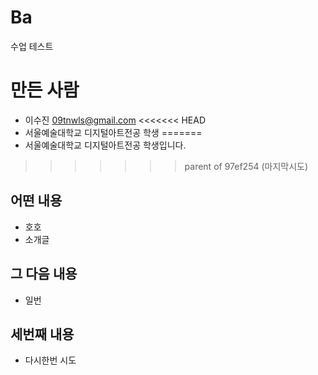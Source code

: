 # Ba
수업 테스트

# 만든 사람
* 이수진 <09tnwls@gmail.com>
<<<<<<< HEAD
* 서울예술대학교 디지털아트전공 학생
=======
* 서울예술대학교 디지털아트전공 학생입니다.
>>>>>>> parent of 97ef254 (마지막시도)

## 어떤 내용
* 호호
* 소개글

## 그 다음 내용
* 일번

## 세번째 내용
* 다시한번 시도